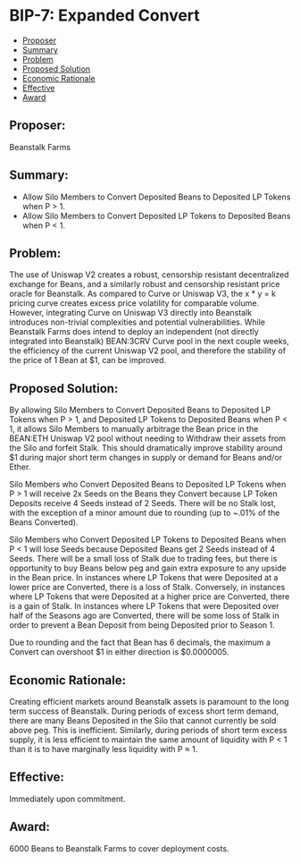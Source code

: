 # BIP-7: Expanded Convert

- [Proposer](#proposer)
- [Summary](#summary)
- [Problem](#problem)
- [Proposed Solution](#proposed-solution)
- [Economic Rationale](#economic-rationale)
- [Effective](#effective)
- [Award](#award)


## Proposer:
Beanstalk Farms

## Summary:
- Allow Silo Members to Convert Deposited Beans to Deposited LP Tokens when P > 1.
- Allow Silo Members to Convert Deposited LP Tokens to Deposited Beans when P < 1.

## Problem:
The use of Uniswap V2 creates a robust, censorship resistant decentralized exchange for Beans, and a similarly robust and censorship resistant price oracle for Beanstalk. As compared to Curve or Uniswap V3, the x * y = k pricing curve creates excess price volatility for comparable volume. However, integrating Curve on Uniswap V3 directly into Beanstalk introduces non-trivial complexities and potential vulnerabilities. While Beanstalk Farms does intend to deploy an independent (not directly integrated into Beanstalk) BEAN:3CRV Curve pool in the next couple weeks, the efficiency of the current Uniswap V2 pool, and therefore the stability of the price of 1 Bean at $1, can be improved. 

## Proposed Solution:
By allowing Silo Members to Convert Deposited Beans to Deposited LP Tokens when P > 1, and  Deposited LP Tokens to Deposited Beans when P < 1, it allows Silo Members to manually arbitrage the Bean price in the BEAN:ETH Uniswap V2 pool without needing to Withdraw their assets from the Silo and forfeit Stalk. This should dramatically improve stability around $1 during major short term changes in supply or demand for Beans and/or Ether.

Silo Members who Convert Deposited Beans to Deposited LP Tokens when P > 1 will receive 2x Seeds on the Beans they Convert because LP Token Deposits receive 4 Seeds instead of 2 Seeds. There will be no Stalk lost, with the exception of a minor amount due to rounding (up to ~.01% of the Beans Converted).

Silo Members who Convert Deposited LP Tokens to Deposited Beans when P < 1 will lose Seeds because Deposited Beans get 2 Seeds instead of 4 Seeds. There will be a small loss of Stalk due to trading fees, but there is opportunity to buy Beans below peg and gain extra exposure to any upside in the Bean price. In instances where LP Tokens that were Deposited at a lower price are Converted, there is a loss of Stalk. Conversely, in instances where LP Tokens that were Deposited at a higher price are Converted,  there is a gain of Stalk. In instances where LP Tokens that were Deposited over half of the Seasons ago are Converted, there will be some loss of Stalk in order to prevent a Bean Deposit from being Deposited prior to Season 1.

Due to rounding and the fact that Bean has 6 decimals, the maximum a Convert can overshoot $1 in either direction is $0.0000005.

## Economic Rationale:
Creating efficient markets around Beanstalk assets is paramount to the long term success of Beanstalk. During periods of excess short term demand, there are many Beans Deposited in the Silo that cannot currently be sold above peg. This is inefficient. Similarly, during periods of short term excess supply, it is less efficient to maintain the same amount of liquidity with P < 1 than it is to have marginally less liquidity with P ≈ 1.

## Effective: 
Immediately upon commitment.

## Award:
6000 Beans to Beanstalk Farms to cover deployment costs.